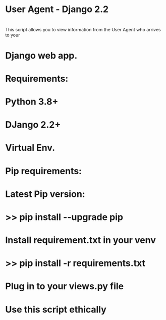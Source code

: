 # User Agent - Django 2.2
# 
This script allows you to view information from the User Agent who arrives to your
# Django web app. 
#
# Requirements:
#
#   Python 3.8+
#   DJango 2.2+
#   Virtual Env.
#
# Pip requirements:
#
#   Latest Pip version:
#   >> pip install --upgrade pip
#
#   Install requirement.txt in your venv
#   >> pip install -r requirements.txt
#
# Plug in to your views.py file
#
# Use this script ethically
